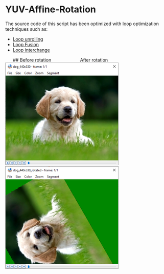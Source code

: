 # YUV-Affine-Rotation

The source code of this script has been optimized with loop optimization techniques such as:

* [Loop unrolling](https://en.wikipedia.org/wiki/Loop_unrolling)
* [Loop Fusion](https://en.wikipedia.org/wiki/Loop_fission_and_fusion)
* [Loop interchange](https://en.wikipedia.org/wiki/Loop_interchange)


&nbsp; &nbsp; &nbsp; ## Before rotation &nbsp; &nbsp; &nbsp; &nbsp; &nbsp; &nbsp; &nbsp; &nbsp; &nbsp; &nbsp; &nbsp; After rotation
![before](/images/before.png) &nbsp; &nbsp; &nbsp; ![after](/images/after.png)

